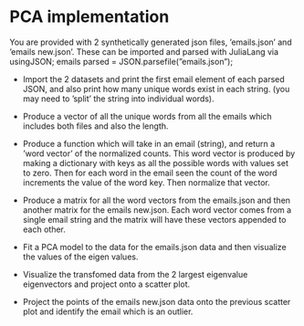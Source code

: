 # PCA implementation
You are provided with 2 synthetically generated json files, ’emails.json’ and ’emails new.json’. These can be imported and parsed with JuliaLang via
usingJSON; emails parsed = JSON.parsefile(”emails.json”);

- Import the 2 datasets and print the first email element of each parsed JSON, and also print how many unique words
exist in each string. (you may need to ’split’ the string into individual words).

- Produce a vector of all the unique words from all the emails which includes both files and also the length.

- Produce a function which will take in an email (string), and return a ’word vector’ of the normalized counts. This word vector is produced by making a dictionary with keys as all the possible words with values set to zero. Then for each word in the email seen the count of the word increments the value of the word key. Then normalize that vector.

- Produce a matrix for all the word vectors from the emails.json and then another matrix for the emails new.json. Each word vector comes from a single email string and the matrix will have these vectors appended to each other.
  
- Fit a PCA model to the data for the emails.json data and then visualize the values of the eigen values.

- Visualize the transfomed data from the 2 largest eigenvalue eigenvectors and project onto a scatter plot.

- Project the points of the emails new.json data onto the previous scatter plot and identify the email which is an outlier.
